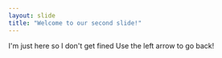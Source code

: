 ```yaml
---
layout: slide
title: "Welcome to our second slide!"
---
```

I'm just here so I don't get fined
Use the left arrow to go back!
